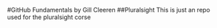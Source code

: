#GitHub Fundamentals by Gill Cleeren
##Pluralsight
This is just an repo used for the pluralsight corse
